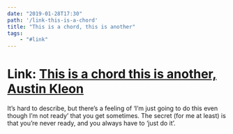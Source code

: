 ```yaml
---
date: "2019-01-28T17:30"
path: '/link-this-is-a-chord'
title: "This is a chord, this is another"
tags:
    - "#link"
---
```


# Link: [This is a chord this is another, Austin Kleon](https://austinkleon.com/2019/01/13/this-is-a-chord-this-is-another/)

It’s hard to describe, but there’s a feeling of ‘I’m just going to do this even though I’m not ready’ that you get sometimes. The secret (for me at least) is that you’re never ready, and you always have to ‘just do it’.
